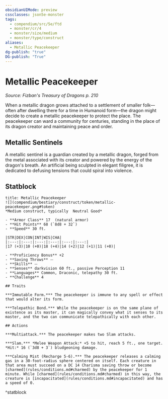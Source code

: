```yaml
---
obsidianUIMode: preview
cssclasses: json5e-monster
tags:
  - compendium/src/5e/ftd
  - monster/cr/4
  - monster/size/medium
  - monster/type/construct
aliases:
  - Metallic Peacekeeper
dg-publish: "true"
DG-publish: "True"
---
```

# Metallic Peacekeeper
*Source: Fizban's Treasury of Dragons p. 210*  

When a metallic dragon grows attached to a settlement of smaller folk—often after dwelling there for a time in Humanoid form—the dragon might decide to create a metallic peacekeeper to protect the place. The peacekeeper can ward a community for centuries, standing in the place of its dragon creator and maintaining peace and order.

## Metallic Sentinels

A metallic sentinel is a guardian created by a metallic dragon, forged from the metal associated with its creator and powered by the energy of the dragon's breath. An artificial being sculpted in elegant filigree, it is dedicated to defusing tensions that could spiral into violence.

## Statblock

```ad-statblock
title: Metallic Peacekeeper
![](compendium/bestiary/construct/token/metallic-peacekeeper.png#token)
*Medium construct, typically  Neutral Good*

- **Armor Class** 17  (natural armor)
- **Hit Points** 68 (`8d8 + 32`)
- **Speed** 30 ft.

|STR|DEX|CON|INT|WIS|CHA|
|:---:|:---:|:---:|:---:|:---:|:---:|
|17 (+3)|10 (+0)|18 (+4)|14 (+2)|12 (+1)|11 (+0)|

- **Proficiency Bonus** +2
- **Saving Throws** ⏤
- **Skills** ⏤
- **Senses** darkvision 60 ft., passive Perception 11
- **Languages** Common, Draconic, telepathy 30 ft.
- **Challenge** 4

## Traits

***Immutable Form.*** The peacekeeper is immune to any spell or effect that would alter its form.

***Telepathic Bond.*** While the peacekeeper is on the same plane of existence as its master, it can magically convey what it senses to its master, and the two can communicate telepathically with each other.

## Actions

***Multiattack.*** The peacekeeper makes two Slam attacks.

***Slam.*** *Melee Weapon Attack:* +5 to hit, reach 5 ft., one target. *Hit:* 16 (`3d8 + 3`) bludgeoning damage.

***Calming Mist (Recharge 5-6).*** The peacekeeper releases a calming gas in a 30-foot-radius sphere centered on itself. Each creature in that area must succeed on a DC 14 Charisma saving throw or become [charmed](rules/conditions.md#charmed) by the peacekeeper for 1 minute. While [charmed](rules/conditions.md#charmed) in this way, the creature is [incapacitated](rules/conditions.md#incapacitated) and has a speed of 0.
```
^statblock